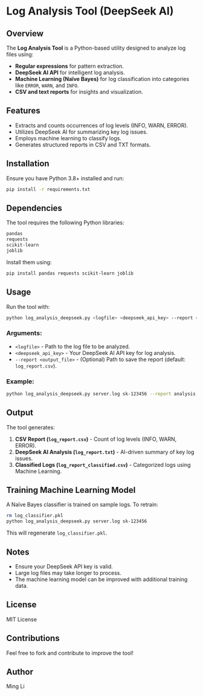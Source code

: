 # Log Analysis Tool (DeepSeek AI)

## Overview
The **Log Analysis Tool** is a Python-based utility designed to analyze log files using:
- **Regular expressions** for pattern extraction.
- **DeepSeek AI API** for intelligent log analysis.
- **Machine Learning (Naïve Bayes)** for log classification into categories like `ERROR`, `WARN`, and `INFO`.
- **CSV and text reports** for insights and visualization.

## Features
- Extracts and counts occurrences of log levels (INFO, WARN, ERROR).
- Utilizes DeepSeek AI for summarizing key log issues.
- Employs machine learning to classify logs.
- Generates structured reports in CSV and TXT formats.

## Installation
Ensure you have Python 3.8+ installed and run:

```sh
pip install -r requirements.txt
```

## Dependencies
The tool requires the following Python libraries:
```sh
pandas
requests
scikit-learn
joblib
```
Install them using:
```sh
pip install pandas requests scikit-learn joblib
```

## Usage
Run the tool with:
```sh
python log_analysis_deepseek.py <logfile> <deepseek_api_key> --report <output_file>
```

### Arguments:
- `<logfile>` - Path to the log file to be analyzed.
- `<deepseek_api_key>` - Your DeepSeek AI API key for log analysis.
- `--report <output_file>` - (Optional) Path to save the report (default: `log_report.csv`).

### Example:
```sh
python log_analysis_deepseek.py server.log sk-123456 --report analysis.csv
```

## Output
The tool generates:
1. **CSV Report (`log_report.csv`)** - Count of log levels (INFO, WARN, ERROR).
2. **DeepSeek AI Analysis (`log_report.txt`)** - AI-driven summary of key log issues.
3. **Classified Logs (`log_report_classified.csv`)** - Categorized logs using Machine Learning.

## Training Machine Learning Model
A Naïve Bayes classifier is trained on sample logs. To retrain:
```sh
rm log_classifier.pkl
python log_analysis_deepseek.py server.log sk-123456
```
This will regenerate `log_classifier.pkl`.

## Notes
- Ensure your DeepSeek API key is valid.
- Large log files may take longer to process.
- The machine learning model can be improved with additional training data.

## License
MIT License

## Contributions
Feel free to fork and contribute to improve the tool!

## Author
Ming Li

